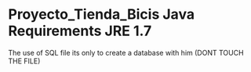 # Proyecto_Tienda_Bicis Java Requirements JRE 1.7
The use of SQL file its only to create a database with him (DONT TOUCH THE FILE)

